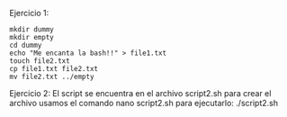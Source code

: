 
Ejercicio 1:

    mkdir dummy
    mkdir empty
    cd dummy
    echo "Me encanta la bash!!" > file1.txt
    touch file2.txt
    cp file1.txt file2.txt 
    mv file2.txt ../empty
    
Ejercicio 2:
    El script se encuentra en el archivo script2.sh
    para crear el archivo usamos el comando 
        nano script2.sh
    para ejecutarlo:
        ./script2.sh 
        
